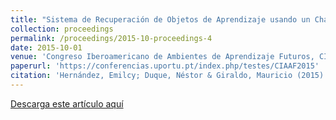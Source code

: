 ```yaml
---
title: "Sistema de Recuperación de Objetos de Aprendizaje usando un Chatterbot con Agentes Inteligentes en la Federación FROAC"
collection: proceedings
permalink: /proceedings/2015-10-proceedings-4
date: 2015-10-01
venue: 'Congreso Iberoamericano de Ambientes de Aprendizaje Futuros, CIAAF 2015'
paperurl: 'https://conferencias.uportu.pt/index.php/testes/CIAAF2015'
citation: 'Hernández, Emilcy; Duque, Néstor & Giraldo, Mauricio (2015). Sistema de Recuperación de Objetos de Aprendizaje usando un Chatterbot con Agentes Inteligentes en la Federación FROAC en CIAAF 2015'
---
```



<a href ="https://ejhernandezl.github.io/files/AE04_CIAAF2015.pdf" target="_blank">Descarga este artículo aquí</a>